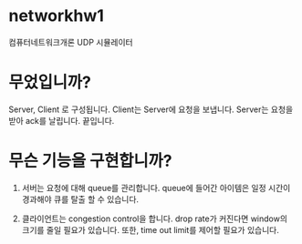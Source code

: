 # networkhw1
컴퓨터네트워크개론 UDP 시뮬레이터


# 무었입니까?
Server, Client 로 구성됩니다. Client는 Server에 요청을 보냅니다. Server는 요청을 받아 ack를 날립니다. 끝입니다.

# 무슨 기능을 구현합니까?

1. 서버는 요청에 대해 queue를 관리합니다. queue에 들어간 아이템은 일정 시간이 경과해야 큐를 탈출 할 수 있습니다.

2. 클라이언트는 congestion control을 합니다. drop rate가 커진다면 window의 크기를 줄일 필요가 있습니다. 또한, time out limit를 제어할 필요가 있습니다.
